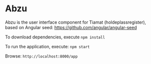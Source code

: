 # Abzu

Abzu is the user interface component for Tiamat (holdeplassregister), based on Angular seed: https://github.com/angular/angular-seed

To download dependencies, execute
```npm install```

To run the application, execute:
```npm start```

Browse:
```http://localhost:8000/app```